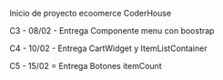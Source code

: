 Inicio de proyecto ecoomerce CoderHouse

C3 - 08/02 - Entrega Componente menu con boostrap

C4 - 10/02 - Entrega CartWidget y ItemListContainer

C5 - 15/02 = Entrega Botones itemCount 
